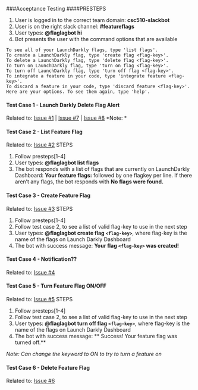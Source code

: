 ###Acceptance Testing
####PRESTEPS

1. User is logged in to the correct team domain: **csc510-slackbot**
2. User is on the right slack channel: **#featureflags**
3. User types: **@flaglagbot hi**
4. Bot presents the user with the command options that are available
~~~~
To see all of your LaunchDarkly flags, type 'list flags'.
To create a LaunchDarkly flag, type 'create flag <flag-key>'.
To delete a LaunchDarkly flag, type 'delete flag <flag-key>'.
To turn on LaunchDarkly flag, type 'turn on flag <flag-key>'.
To turn off LaunchDarkly flag, type 'turn off flag <flag-key>'.
To integrate a feature in your code, type 'integrate feature <flag-key>'.
To discard a feature in your code, type 'discard feature <flag-key>'.
Here are your options. To see them again, type 'help'.
~~~~


#### Test Case 1 - Launch Darkly Delete Flag Alert
Related to: [Issue #1](../../issues/1) | [Issue #7](../../issues/7) | [Issue #8](../../issues/8)
*Note: *

#### Test Case 2 - List Feature Flag
Related to: [Issue #2](../../issues/2)
STEPS

1. Follow presteps[1-4]
2. User types: **@flaglagbot list flags**
3. The bot responds with a list of flags that are currently on LaunchDarkly Dashboard: **Your feature flags:** followed by one flagkey per line. If there aren’t any flags, the bot responds with **No flags were found.**


#### Test Case 3 - Create Feature Flag
Related to: [Issue #3](../../issues/3)
STEPS

1. Follow presteps[1-4]
2. Follow test case 2, to see a list of valid flag-key to use in the next step
3. User types:  **@flaglagbot create flag `<flag-key>`**, where flag-key is the name of the flags on Launch Darkly Dashboard
3. The bot with success message: **Your flag `<flag-key>` was created!**

#### Test Case 4 - Notification??
Related to: [Issue #4](../../issues/4)

#### Test Case 5 - Turn Feature Flag ON/OFF
Related to: [Issue #5](../../issues/5)
STEPS

1. Follow presteps[1-4]
2. Follow test case 2, to see a list of valid flag-key to use in the next step
3. User types:  **@flaglagbot turn off flag `<flag-key>`**, where flag-key is the name of the flags on Launch Darkly Dashboard
4. The bot with success message: ** Success! Your feature flag was turned off.**

*Note: Can change the keyword to ON to try to turn a feature on*

#### Test Case 6 - Delete Feature Flag
Related to: [Issue #6](../../issues/6)
